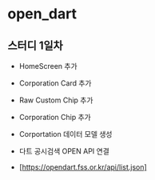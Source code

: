 # open_dart

## 스터디 1일차

- HomeScreen 추가
- Corporation Card 추가
- Raw Custom Chip 추가
- Corporation Chip 추가

- Corportation 데이터 모델 생성
- 다트 공시검색 OPEN API 연결
- [https://opendart.fss.or.kr/api/list.json]
